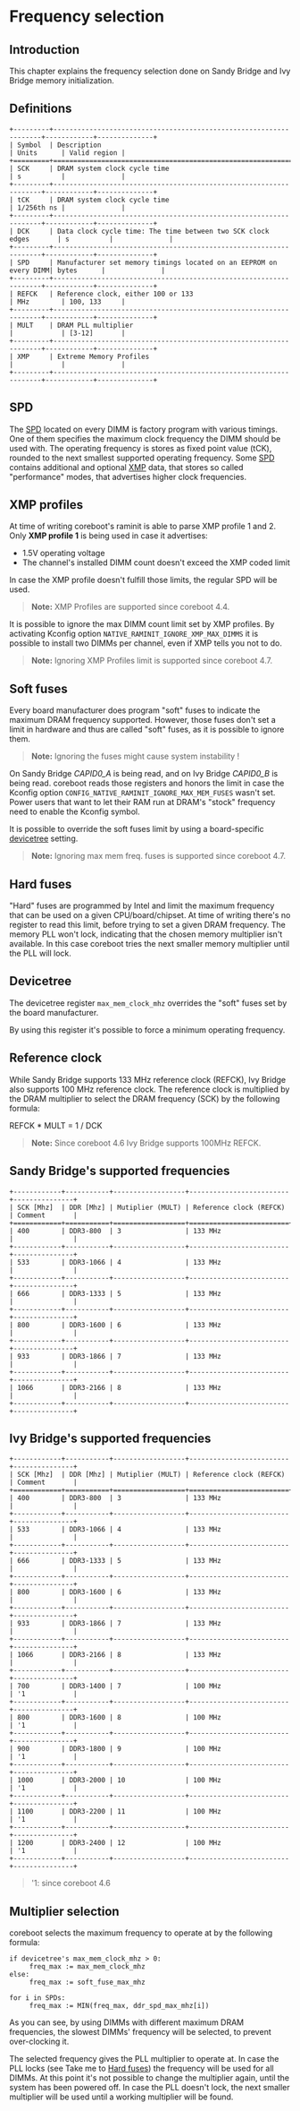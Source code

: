 # Frequency selection

## Introduction
This chapter explains the frequency selection done on Sandy Bridge and Ivy
Bridge memory initialization.

## Definitions
```eval_rst
+---------+-------------------------------------------------------------------+------------+--------------+
| Symbol  | Description                                                       | Units      | Valid region |
+=========+===================================================================+============+==============+
| SCK     | DRAM system clock cycle time                                      | s          |              |
+---------+-------------------------------------------------------------------+------------+--------------+
| tCK     | DRAM system clock cycle time                                      | 1/256th ns |              |
+---------+-------------------------------------------------------------------+------------+--------------+
| DCK     | Data clock cycle time: The time between two SCK clock edges       | s          |              |
+---------+-------------------------------------------------------------------+------------+--------------+
| SPD     | Manufacturer set memory timings located on an EEPROM on every DIMM| bytes      |              |
+---------+-------------------------------------------------------------------+------------+--------------+
| REFCK   | Reference clock, either 100 or 133                                | MHz        | 100, 133     |
+---------+-------------------------------------------------------------------+------------+--------------+
| MULT    | DRAM PLL multiplier                                               |            | [3-12]       |
+---------+-------------------------------------------------------------------+------------+--------------+
| XMP     | Extreme Memory Profiles                                           |            |              |
+---------+-------------------------------------------------------------------+------------+--------------+
```
## SPD
The [SPD](https://de.wikipedia.org/wiki/Serial_Presence_Detect "Serial Presence Detect")
located on every DIMM is factory program with various timings. One of them
specifies the maximum clock frequency the DIMM should be used with. The
operating frequency is stores as fixed point value (tCK), rounded to the next
smallest supported operating frequency. Some
[SPD](https://de.wikipedia.org/wiki/Serial_Presence_Detect "Serial Presence Detect")
contains additional and optional
[XMP](https://de.wikipedia.org/wiki/Extreme_Memory_Profile "Extreme Memory Profile")
data, that stores so called "performance" modes, that advertises higher clock
frequencies.

## XMP profiles
At time of writing coreboot's raminit is able to parse XMP profile 1 and 2.
Only **XMP profile 1** is being used in case it advertises:
* 1.5V operating voltage
* The channel's installed DIMM count doesn't exceed the XMP coded limit

In case the XMP profile doesn't fulfill those limits, the regular SPD will be
used.
> **Note:** XMP Profiles are supported since coreboot 4.4.

It is possible to ignore the max DIMM count limit set by XMP profiles.
By activating Kconfig option `NATIVE_RAMINIT_IGNORE_XMP_MAX_DIMMS` it is
possible to install two DIMMs per channel, even if XMP tells you not to do.

> **Note:** Ignoring XMP Profiles limit is supported since coreboot 4.7.

## Soft fuses
Every board manufacturer does program "soft" fuses to indicate the maximum
DRAM frequency supported. However, those fuses don't set a limit in hardware
and thus are called "soft" fuses, as it is possible to ignore them.

> **Note:** Ignoring the fuses might cause system instability !

On Sandy Bridge *CAPID0_A* is being read, and on Ivy Bridge *CAPID0_B* is being
read. coreboot reads those registers and honors the limit in case the Kconfig
option `CONFIG_NATIVE_RAMINIT_IGNORE_MAX_MEM_FUSES` wasn't set.
Power users that want to let their RAM run at DRAM's "stock" frequency need to
enable the Kconfig symbol.

It is possible to override the soft fuses limit by using a board-specific
[devicetree](#devicetree) setting.

> **Note:** Ignoring max mem freq. fuses is supported since coreboot 4.7.

## Hard fuses
"Hard" fuses are programmed by Intel and limit the maximum frequency that can
be used on a given CPU/board/chipset. At time of writing there's no register
to read this limit, before trying to set a given DRAM frequency. The memory PLL
won't lock, indicating that the chosen memory multiplier isn't available. In
this case coreboot tries the next smaller memory multiplier until the PLL will
lock.

## Devicetree
The devicetree register `max_mem_clock_mhz` overrides the "soft" fuses set
by the board manufacturer.

By using this register it's possible to force a minimum operating frequency.

## Reference clock
While Sandy Bridge supports 133 MHz reference clock (REFCK), Ivy Bridge also
supports 100 MHz reference clock. The reference clock is multiplied by the DRAM
multiplier to select the DRAM frequency (SCK) by the following formula:

 REFCK * MULT = 1 / DCK

> **Note:** Since coreboot 4.6 Ivy Bridge supports 100MHz REFCK.

## Sandy Bridge's supported frequencies
```eval_rst
+------------+-----------+------------------+-------------------------+---------------+
| SCK [Mhz]  | DDR [Mhz] | Mutiplier (MULT) | Reference clock (REFCK) | Comment       |
+============+===========+==================+=========================+===============+
| 400        | DDR3-800  | 3                | 133 MHz                 |               |
+------------+-----------+------------------+-------------------------+---------------+
| 533        | DDR3-1066 | 4                | 133 MHz                 |               |
+------------+-----------+------------------+-------------------------+---------------+
| 666        | DDR3-1333 | 5                | 133 MHz                 |               |
+------------+-----------+------------------+-------------------------+---------------+
| 800        | DDR3-1600 | 6                | 133 MHz                 |               |
+------------+-----------+------------------+-------------------------+---------------+
| 933        | DDR3-1866 | 7                | 133 MHz                 |               |
+------------+-----------+------------------+-------------------------+---------------+
| 1066       | DDR3-2166 | 8                | 133 MHz                 |               |
+------------+-----------+------------------+-------------------------+---------------+
```

## Ivy Bridge's supported frequencies
```eval_rst
+------------+-----------+------------------+-------------------------+---------------+
| SCK [Mhz]  | DDR [Mhz] | Mutiplier (MULT) | Reference clock (REFCK) | Comment       |
+============+===========+==================+=========================+===============+
| 400        | DDR3-800  | 3                | 133 MHz                 |               |
+------------+-----------+------------------+-------------------------+---------------+
| 533        | DDR3-1066 | 4                | 133 MHz                 |               |
+------------+-----------+------------------+-------------------------+---------------+
| 666        | DDR3-1333 | 5                | 133 MHz                 |               |
+------------+-----------+------------------+-------------------------+---------------+
| 800        | DDR3-1600 | 6                | 133 MHz                 |               |
+------------+-----------+------------------+-------------------------+---------------+
| 933        | DDR3-1866 | 7                | 133 MHz                 |               |
+------------+-----------+------------------+-------------------------+---------------+
| 1066       | DDR3-2166 | 8                | 133 MHz                 |               |
+------------+-----------+------------------+-------------------------+---------------+
| 700        | DDR3-1400 | 7                | 100 MHz                 | '1            |
+------------+-----------+------------------+-------------------------+---------------+
| 800        | DDR3-1600 | 8                | 100 MHz                 | '1            |
+------------+-----------+------------------+-------------------------+---------------+
| 900        | DDR3-1800 | 9                | 100 MHz                 | '1            |
+------------+-----------+------------------+-------------------------+---------------+
| 1000       | DDR3-2000 | 10               | 100 MHz                 | '1            |
+------------+-----------+------------------+-------------------------+---------------+
| 1100       | DDR3-2200 | 11               | 100 MHz                 | '1            |
+------------+-----------+------------------+-------------------------+---------------+
| 1200       | DDR3-2400 | 12               | 100 MHz                 | '1            |
+------------+-----------+------------------+-------------------------+---------------+
```
> '1: since coreboot 4.6

## Multiplier selection
coreboot selects the maximum frequency to operate at by the following formula:
```
if devicetree's max_mem_clock_mhz > 0:
     freq_max := max_mem_clock_mhz
else:
     freq_max := soft_fuse_max_mhz

for i in SPDs:
     freq_max := MIN(freq_max, ddr_spd_max_mhz[i])
```

As you can see, by using DIMMs with different maximum DRAM frequencies, the
slowest DIMMs' frequency will be selected, to prevent over-clocking it.

The selected frequency gives the PLL multiplier to operate at. In case the PLL
locks (see Take me to [Hard fuses](#hard_fuses)) the frequency will be used for
all DIMMs. At this point it's not possible to change the multiplier again,
until the system has been powered off. In case the PLL doesn't lock, the next
smaller multiplier will be used until a working multiplier will be found.
